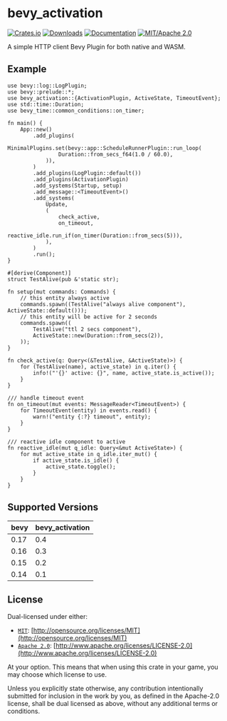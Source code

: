 # bevy_activation

[![Crates.io](https://img.shields.io/crates/v/bevy_activation)](https://crates.io/crates/bevy_activation)
[![Downloads](https://img.shields.io/crates/d/bevy_activation)](https://crates.io/crates/bevy_activation)
[![Documentation](https://docs.rs/bevy_activation/badge.svg)](https://docs.rs/bevy_activation)
[![MIT/Apache 2.0](https://img.shields.io/badge/license-MIT%2FApache-blue.svg)](https://github.com/Seldom-SE/seldom_pixel#license)

A simple HTTP client Bevy Plugin for both native and WASM.

## Example

``` no_run
use bevy::log::LogPlugin;
use bevy::prelude::*;
use bevy_activation::{ActivationPlugin, ActiveState, TimeoutEvent};
use std::time::Duration;
use bevy_time::common_conditions::on_timer;

fn main() {
    App::new()
        .add_plugins(
            MinimalPlugins.set(bevy::app::ScheduleRunnerPlugin::run_loop(
                Duration::from_secs_f64(1.0 / 60.0),
            )),
        )
        .add_plugins(LogPlugin::default())
        .add_plugins(ActivationPlugin)
        .add_systems(Startup, setup)
        .add_message::<TimeoutEvent>()
        .add_systems(
            Update,
            (
                check_active,
                on_timeout,
                reactive_idle.run_if(on_timer(Duration::from_secs(5))),
            ),
        )
        .run();
}

#[derive(Component)]
struct TestAlive(pub &'static str);

fn setup(mut commands: Commands) {
    // this entity always active
    commands.spawn((TestAlive("always alive component"), ActiveState::default()));
    // this entity will be active for 2 seconds
    commands.spawn((
        TestAlive("ttl 2 secs component"),
        ActiveState::new(Duration::from_secs(2)),
    ));
}

fn check_active(q: Query<(&TestAlive, &ActiveState)>) {
    for (TestAlive(name), active_state) in q.iter() {
        info!("'{}' active: {}", name, active_state.is_active());
    }
}

/// handle timeout event
fn on_timeout(mut events: MessageReader<TimeoutEvent>) {
    for TimeoutEvent(entity) in events.read() {
        warn!("entity {:?} timeout", entity);
    }
}

/// reactive idle component to active
fn reactive_idle(mut q_idle: Query<&mut ActiveState>) {
    for mut active_state in q_idle.iter_mut() {
        if active_state.is_idle() {
            active_state.toggle();
        }
    }
}
```

## Supported Versions

| bevy | bevy_activation |
|------|-----------------|
| 0.17 | 0.4             |
| 0.16 | 0.3             |
| 0.15 | 0.2             |
| 0.14 | 0.1             |

## License

Dual-licensed under either:

- [`MIT`](LICENSE-MIT): [http://opensource.org/licenses/MIT](http://opensource.org/licenses/MIT)
- [`Apache 2.0`](LICENSE-APACHE): [http://www.apache.org/licenses/LICENSE-2.0](http://www.apache.org/licenses/LICENSE-2.0)

At your option. This means that when using this crate in your game, you may choose which license to use.

Unless you explicitly state otherwise, any contribution intentionally submitted for inclusion in the work by you, as
defined in the Apache-2.0 license, shall be dual licensed as above, without any additional terms or conditions.